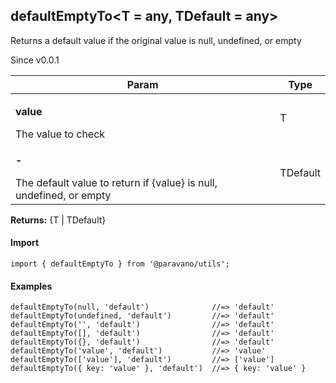 <h2>defaultEmptyTo&lt;T = any, TDefault = any&gt;</h2>
<p>Returns a default value if the original value is null, undefined, or empty</p>
<p>Since v0.0.1</p>
<table>
      <thead>
      <tr>
        <th>Param</th>
        <th>Type</th></tr>
      </thead>
      <tbody><tr><td><p><b>value</b></p>The value to check</td><td>T</td></tr><tr><td><p><b>-</b></p>The default value to return if {value} is null, undefined, or empty</td><td>TDefault</td></tr></tbody>
    </table><p><b>Returns:</b> {T | TDefault}</p>
<h4>Import</h4>

```
import { defaultEmptyTo } from '@paravano/utils';
```

  <h4>Examples</h4>




```
defaultEmptyTo(null, 'default')              //=> 'default'
defaultEmptyTo(undefined, 'default')         //=> 'default'
defaultEmptyTo('', 'default')                //=> 'default'
defaultEmptyTo([], 'default')                //=> 'default'
defaultEmptyTo({}, 'default')                //=> 'default'
defaultEmptyTo('value', 'default')           //=> 'value'
defaultEmptyTo(['value'], 'default')         //=> ['value']
defaultEmptyTo({ key: 'value' }, 'default')  //=> { key: 'value' }
```

